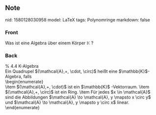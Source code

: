 ## Note
nid: 1580128030958
model: LaTeX
tags: Polynomringe
markdown: false

### Front
Was ist eine Algebra über einem Körper $\mathbb{K}$ ?

### Back
<div>
  % 4.4 K-Algebra
</div>Ein Quadrupel $(\mathcal{A},+, \cdot, \circ)$ heißt eine
$\mathbb{K}$-Algebra, falls
<div>
  \begin{enumerate}
</div>
<div>
  \item $(\mathcal{A},+, \cdot)$ ist ein $\mathbb{K}$ -Vektorraum.
  \item $(\mathcal{A},+, \circ)$ ist ein Ring. \item Für jedes $x
  \in \mathcal{A}$ sind die Abbildungen $\mathcal{A} \to
  \mathcal{A}, y \mapsto x \circ y$ und $\mathcal{A} \to
  \mathcal{A}, y \mapsto y \circ x$ linear.
</div>
<div>
  \end{enumerate}
</div>

